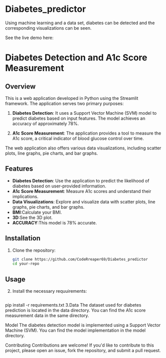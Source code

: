 # Diabetes_predictor
Using machine learning and a data set, diabetes can be detected and the corresponding visualizations can be seen.


See the live demo here:



# Diabetes Detection and A1c Score Measurement

## Overview

This is a web application developed in Python using the Streamlit framework. The application serves two primary purposes:

1. **Diabetes Detection**: It uses a Support Vector Machine (SVM) model to predict diabetes based on input features. The model achieves an accuracy of approximately 78%.

2. **A1c Score Measurement**: The application provides a tool to measure the A1c score, a critical indicator of blood glucose control over time.

The web application also offers various data visualizations, including scatter plots, line graphs, pie charts, and bar graphs.


## Features

- **Diabetes Detection**: Use the application to predict the likelihood of diabetes based on user-provided information.
- **A1c Score Measurement**: Measure A1c scores and understand their implications.
- **Data Visualizations**: Explore and visualize data with scatter plots, line graphs, pie charts, and bar graphs.
- **BMI**:Calculate your BMI.
- **3D**:See the 3D plot.
- **ACCURACY**:This model is 78% accurate.

## Installation

1. Clone the repository:

   ```bash
   git clone https://github.com/CodeRreaper69/Diabetes_predictor
   cd your-repo

## Usage
2. Install the necessary requuirements:
   ```bash
  pip install -r requirements.txt
3.Data
The dataset used for diabetes prediction is located in the data directory. You can find the A1c score measurement data in the same directory.

Model
The diabetes detection model is implemented using a Support Vector Machine (SVM). You can find the model implementation in the model directory.

Contributing
Contributions are welcome! If you'd like to contribute to this project, please open an issue, fork the repository, and submit a pull request.

